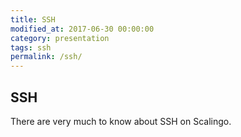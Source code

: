 ```yaml
---
title: SSH
modified_at: 2017-06-30 00:00:00
category: presentation
tags: ssh
permalink: /ssh/
---
```


## SSH

There are very much to know about SSH on Scalingo.
